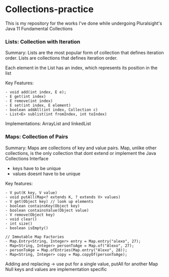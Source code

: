 # Collections-practice

This is my repository for the works I've done while undergoing Pluralsight's Java 11 Fundamental Collections


### Lists: Collection with Iteration

Summary: Lists are the most popular form of collection that defines iteration order. Lists are collections that defines iteration order.

Each element in the List has an index, which represents its position in the list

Key Features:

```
- void add(int index, E e);
- E get(int index)
- E remove(int index)
- E set(int index, E element)
- boolean addAll(int index, Collection c)
- List<E> sublist(int fromIndex, int toIndex)
```

Implementations: ArrayList and linkedList

### Maps: Collection of Pairs

Summary: Maps are collections of key and value pairs. Map, unlike other collections, is the only collection that dont
extend or implement the Java Collections Interface

- keys have to be unique
- values doesnt have to be unique

Key features:
```
- V put(K key, V value)
- void putAll(Map<? extends K, ? extends V> values)
- V get(Object key) // look up elements
- boolean containsKey(Object key)
- boolean containsValue(Object value)
- V remove(Object key)
- void clear() 
- int size() 
- boolean isEmpty()

// Immutable Map Factories
- Map.Entry<String, Integer> entry = Map.entry("alexo", 27);
- Map<String, Integer> personToAge = Map.of("Alexo", 27);
- personToAge = Map.ofEntries(Map.entry("Alexo", 28));
- Map<String, Integer> copy = Map.copyOf(personToAge);
```

Adding and replacing -> use put for a single value, putAll for another Map
Null keys and values are implementation specific
